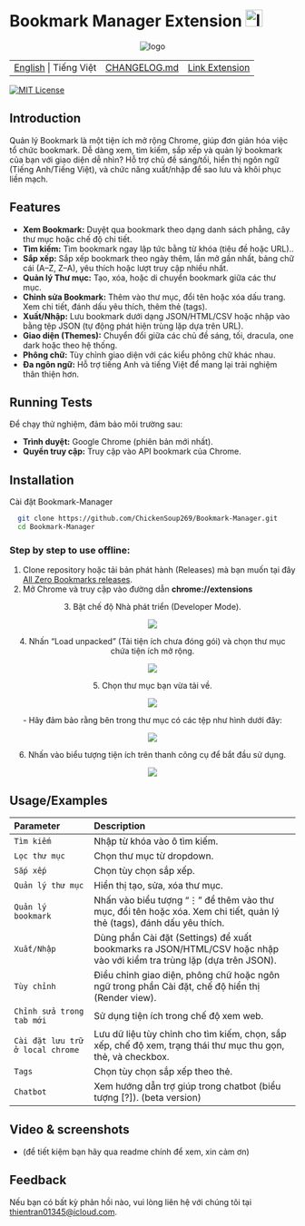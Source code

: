 # Bookmark Manager Extension <img src="./icons/icon.png" alt="logoEX" width="30">

<div align="center">
<img src="./images/logo.png" alt="logo">
</div>

<table width="100%">
  <tr>
    <td align="left">
      <a href="https://github.com/ChickenSoup269/Bookmark-Manager/blob/main/README.md">English</a> | Tiếng Việt
    </td>
    <td align="right">
      <a href="https://github.com/ChickenSoup269/Extension_Bookmark-Manager/blob/main/CHANGELOG.md">CHANGELOG.md</a>
    </td>
       <td align="right">
      <a href="https://chromewebstore.google.com/detail/zero-bookmark-manager/jhcoclfodfnchlddakkeegkogajdpgce?authuser=0&hl=en">Link Extension</a>
    </td>
  </tr>
</table>

[![MIT License](https://img.shields.io/badge/License-MIT-green.svg)](https://choosealicense.com/licenses/mit/)

## Introduction

Quản lý Bookmark là một tiện ích mở rộng Chrome, giúp đơn giản hóa việc tổ chức bookmark. Dễ dàng xem, tìm kiếm, sắp xếp và quản lý bookmark của bạn với giao diện dễ nhìn? Hỗ trợ chủ đề sáng/tối, hiển thị ngôn ngữ (Tiếng Anh/Tiếng Việt), và chức năng xuất/nhập để sao lưu và khôi phục liền mạch.

## Features

- **Xem Bookmark:** Duyệt qua bookmark theo dạng danh sách phẳng, cây thư mục hoặc chế độ chi tiết.
- **Tìm kiếm:** Tìm bookmark ngay lập tức bằng từ khóa (tiêu đề hoặc URL)..
- **Sắp xếp:** Sắp xếp bookmark theo ngày thêm, lần mở gần nhất, bảng chữ cái (A–Z, Z–A), yêu thích hoặc lượt truy cập nhiều nhất.
- **Quản lý Thư mục:** Tạo, xóa, hoặc di chuyển bookmark giữa các thư mục.
- **Chỉnh sửa Bookmark:** Thêm vào thư mục, đổi tên hoặc xóa dấu trang. Xem chi tiết, đánh dấu yêu thích, thêm thẻ (tags).
- **Xuất/Nhập:** Lưu bookmark dưới dạng JSON/HTML/CSV hoặc nhập vào bằng tệp JSON (tự động phát hiện trùng lặp dựa trên URL).
- **Giao diện (Themes):** Chuyển đổi giữa các chủ đề sáng, tối, dracula, one dark hoặc theo hệ thống.
- **Phông chữ:** Tùy chỉnh giao diện với các kiểu phông chữ khác nhau.
- **Đa ngôn ngữ:** Hỗ trợ tiếng Anh và tiếng Việt để mang lại trải nghiệm thân thiện hơn.

## Running Tests

Để chạy thử nghiệm, đảm bảo môi trường sau:

- **Trình duyệt:** Google Chrome (phiên bản mới nhất).
- **Quyền truy cập:** Truy cập vào API bookmark của Chrome.

## Installation

Cài đặt Bookmark-Manager

```bash
  git clone https://github.com/ChickenSoup269/Bookmark-Manager.git
  cd Bookmark-Manager
```

### Step by step to use offline:

1. Clone repository hoặc tải bản phát hành (Releases) mà bạn muốn tại đây <a href="https://github.com/ChickenSoup269/Extension_Bookmark-Manager/releases">All Zero Bookmarks releases</a>.
2. Mở Chrome và truy cập vào đường dẫn **chrome://extensions**

<p align="center"> 3. Bật chế độ Nhà phát triển (Developer Mode).</p>

<p align="center">
  <img src="https://github.com/ChickenSoup269/imagesForRepo/blob/main/img_repo_extension_bookmarks/use_offline_img/extension_download_1.webp?raw=true" width="full" />
</p>

<p align="center">4. Nhấn “Load unpacked” (Tải tiện ích chưa đóng gói) và chọn thư mục chứa tiện ích mở rộng.</p>
<p align="center">
   <img src="https://github.com/ChickenSoup269/imagesForRepo/blob/main/img_repo_extension_bookmarks/use_offline_img/extension_download_2.webp?raw=true"  width="full" />
</p>

<p align="center">5. Chọn thư mục bạn vừa tải về.</p>
<p align="center">
   <img src="https://github.com/ChickenSoup269/imagesForRepo/blob/main/img_repo_extension_bookmarks/use_offline_img/extension_download_3.png?raw=true" width="full"  />
</p>

<p align="center">- Hãy đảm bảo rằng bên trong thư mục có các tệp như hình dưới đây:</p>
<p align="center">
  <img src="https://github.com/ChickenSoup269/imagesForRepo/blob/main/img_repo_extension_bookmarks/use_offline_img/extension_download_4.png?raw=true"  width="full" />
</p>

<p align="center">6. Nhấn vào biểu tượng tiện ích trên thanh công cụ để bắt đầu sử dụng.</p>
<p align="center">
  <img src="https://github.com/ChickenSoup269/imagesForRepo/blob/main/img_repo_extension_bookmarks/use_offline_img/extension_download_5.png?raw=true" width="full"  />
</p>

## Usage/Examples

| Parameter                        | Description                                                                                                           |
| :------------------------------- | :-------------------------------------------------------------------------------------------------------------------- |
| `Tìm kiếm`                       | Nhập từ khóa vào ô tìm kiếm.                                                                                          |
| `Lọc thư mục`                    | Chọn thư mục từ dropdown.                                                                                             |
| `Sắp xếp`                        | Chọn tùy chọn sắp xếp.                                                                                                |
| `Quản lý thư mục`                | Hiển thị tạo, sửa, xóa thư mục.                                                                                       |
| `Quản lý bookmark`               | Nhấn vào biểu tượng “⋮” để thêm vào thư mục, đổi tên hoặc xóa. Xem chi tiết, quản lý thẻ (tags), đánh dấu yêu thích.  |
| `Xuất/Nhập`                      | Dùng phần Cài đặt (Settings) để xuất bookmarks ra JSON/HTML/CSV hoặc nhập vào với kiểm tra trùng lặp (dựa trên JSON). |
| `Tùy chỉnh`                      | Điều chỉnh giao diện, phông chữ hoặc ngôn ngữ trong phần Cài đặt, chế độ hiển thị (Render view).                      |
| `Chỉnh sửa trong tab mới`        | Sử dụng tiện ích trong chế độ xem web.                                                                                |
| `Cài đặt lưu trữ ở local chrome` | Lưu dữ liệu tùy chỉnh cho tìm kiếm, chọn, sắp xếp, chế độ xem, trạng thái thư mục thu gọn, thẻ, và checkbox.          |
| `Tags`                           | Chọn tùy chọn sắp xếp theo thẻ.                                                                                       |
| `Chatbot`                        | Xem hướng dẫn trợ giúp trong chatbot (biểu tượng [?]). (beta version)                                                 |

## Video & screenshots

- (để tiết kiệm bạn hãy qua readme chính để xem, xin cảm ơn)

## Feedback

Nếu bạn có bất kỳ phản hồi nào, vui lòng liên hệ với chúng tôi tại thientran01345@icloud.com.
